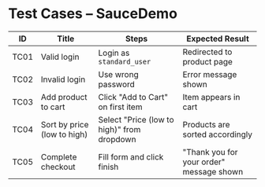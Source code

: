 ﻿# Test Cases – SauceDemo

| ID   | Title                        | Steps                                      | Expected Result                         |
|------|------------------------------|--------------------------------------------|------------------------------------------|
| TC01 | Valid login                  | Login as `standard_user`                  | Redirected to product page               |
| TC02 | Invalid login                | Use wrong password                         | Error message shown                      |
| TC03 | Add product to cart          | Click "Add to Cart" on first item          | Item appears in cart                     |
| TC04 | Sort by price (low to high) | Select "Price (low to high)" from dropdown | Products are sorted accordingly          |
| TC05 | Complete checkout            | Fill form and click finish                 | "Thank you for your order" message shown |
